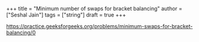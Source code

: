 +++
title = "Minimum number of swaps for bracket balancing"
author = ["Seshal Jain"]
tags = ["string"]
draft = true
+++

<https://practice.geeksforgeeks.org/problems/minimum-swaps-for-bracket-balancing/0>
